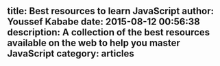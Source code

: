 title: Best resources to learn JavaScript
author: Youssef Kababe
date: 2015-08-12 00:56:38
description: A collection of the best resources available on the web to help you master JavaScript
category: articles
---
